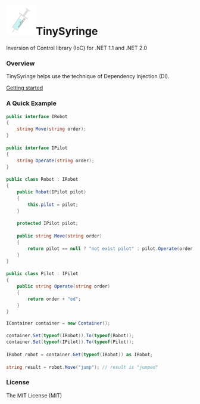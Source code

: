 ![icon](https://github.com/akawa777/TinySyringe/blob/master/TinySyringe/syringe.png?raw=true)TinySyringe
===========

Inversion of Control library (IoC) for .NET 1.1 and .NET 2.0

### Overview

TinySyringe helps use the technique of Dependency Injection (DI).

[Getting started](https://github.com/akawa777/TinySyringe/wiki)

### A Quick Example
```cs
public interface IRobot
{
	string Move(string order);
}

public interface IPilot
{
	string Operate(string order);
}

public class Robot : IRobot
{
	public Robot(IPilot pilot)
	{
		this.pilot = pilot;
	}

	protected IPilot pilot;

	public string Move(string order)
	{
		return pilot == null ? "not exist pilot" : pilot.Operate(order);
	}
}

public class Pilot : IPilot
{
	public string Operate(string order)
	{
		return order + "ed";
	}
}
```
```cs
IContainer container = new Container();

container.Set(typeof(IRobot)).To(typeof(Robot));
container.Set(typeof(IPilot)).To(typeof(Pilot));

IRobot robot = container.Get(typeof(IRobot)) as IRobot;

string result = robot.Move("jump"); // result is "jumped"
```
### License
The MIT License (MIT)
